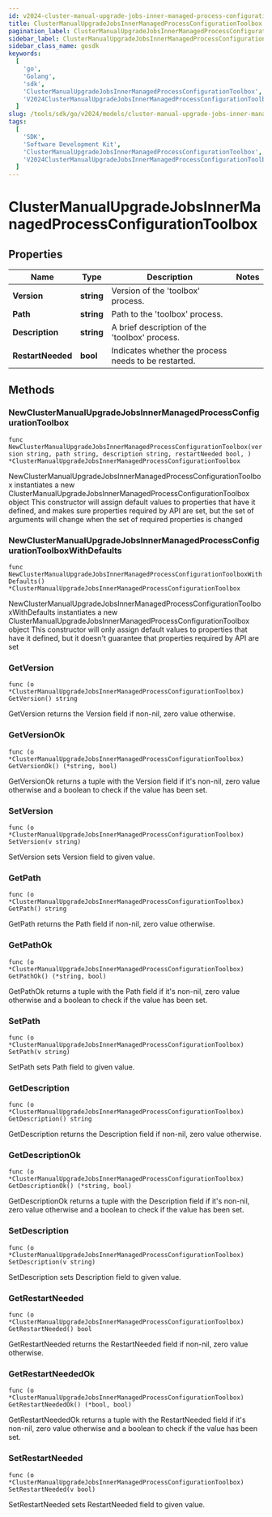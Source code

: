 ```yaml
---
id: v2024-cluster-manual-upgrade-jobs-inner-managed-process-configuration-toolbox
title: ClusterManualUpgradeJobsInnerManagedProcessConfigurationToolbox
pagination_label: ClusterManualUpgradeJobsInnerManagedProcessConfigurationToolbox
sidebar_label: ClusterManualUpgradeJobsInnerManagedProcessConfigurationToolbox
sidebar_class_name: gosdk
keywords:
  [
    'go',
    'Golang',
    'sdk',
    'ClusterManualUpgradeJobsInnerManagedProcessConfigurationToolbox',
    'V2024ClusterManualUpgradeJobsInnerManagedProcessConfigurationToolbox',
  ]
slug: /tools/sdk/go/v2024/models/cluster-manual-upgrade-jobs-inner-managed-process-configuration-toolbox
tags:
  [
    'SDK',
    'Software Development Kit',
    'ClusterManualUpgradeJobsInnerManagedProcessConfigurationToolbox',
    'V2024ClusterManualUpgradeJobsInnerManagedProcessConfigurationToolbox',
  ]
---
```


# ClusterManualUpgradeJobsInnerManagedProcessConfigurationToolbox

## Properties

| Name | Type | Description | Notes |
| --- | --- | --- | --- |
| **Version** | **string** | Version of the 'toolbox' process. |
| **Path** | **string** | Path to the 'toolbox' process. |
| **Description** | **string** | A brief description of the 'toolbox' process. |
| **RestartNeeded** | **bool** | Indicates whether the process needs to be restarted. |

## Methods

### NewClusterManualUpgradeJobsInnerManagedProcessConfigurationToolbox

`func NewClusterManualUpgradeJobsInnerManagedProcessConfigurationToolbox(version string, path string, description string, restartNeeded bool, ) *ClusterManualUpgradeJobsInnerManagedProcessConfigurationToolbox`

NewClusterManualUpgradeJobsInnerManagedProcessConfigurationToolbox instantiates a new ClusterManualUpgradeJobsInnerManagedProcessConfigurationToolbox object This constructor will assign default values to properties that have it defined, and makes sure properties required by API are set, but the set of arguments will change when the set of required properties is changed

### NewClusterManualUpgradeJobsInnerManagedProcessConfigurationToolboxWithDefaults

`func NewClusterManualUpgradeJobsInnerManagedProcessConfigurationToolboxWithDefaults() *ClusterManualUpgradeJobsInnerManagedProcessConfigurationToolbox`

NewClusterManualUpgradeJobsInnerManagedProcessConfigurationToolboxWithDefaults instantiates a new ClusterManualUpgradeJobsInnerManagedProcessConfigurationToolbox object This constructor will only assign default values to properties that have it defined, but it doesn't guarantee that properties required by API are set

### GetVersion

`func (o *ClusterManualUpgradeJobsInnerManagedProcessConfigurationToolbox) GetVersion() string`

GetVersion returns the Version field if non-nil, zero value otherwise.

### GetVersionOk

`func (o *ClusterManualUpgradeJobsInnerManagedProcessConfigurationToolbox) GetVersionOk() (*string, bool)`

GetVersionOk returns a tuple with the Version field if it's non-nil, zero value otherwise and a boolean to check if the value has been set.

### SetVersion

`func (o *ClusterManualUpgradeJobsInnerManagedProcessConfigurationToolbox) SetVersion(v string)`

SetVersion sets Version field to given value.

### GetPath

`func (o *ClusterManualUpgradeJobsInnerManagedProcessConfigurationToolbox) GetPath() string`

GetPath returns the Path field if non-nil, zero value otherwise.

### GetPathOk

`func (o *ClusterManualUpgradeJobsInnerManagedProcessConfigurationToolbox) GetPathOk() (*string, bool)`

GetPathOk returns a tuple with the Path field if it's non-nil, zero value otherwise and a boolean to check if the value has been set.

### SetPath

`func (o *ClusterManualUpgradeJobsInnerManagedProcessConfigurationToolbox) SetPath(v string)`

SetPath sets Path field to given value.

### GetDescription

`func (o *ClusterManualUpgradeJobsInnerManagedProcessConfigurationToolbox) GetDescription() string`

GetDescription returns the Description field if non-nil, zero value otherwise.

### GetDescriptionOk

`func (o *ClusterManualUpgradeJobsInnerManagedProcessConfigurationToolbox) GetDescriptionOk() (*string, bool)`

GetDescriptionOk returns a tuple with the Description field if it's non-nil, zero value otherwise and a boolean to check if the value has been set.

### SetDescription

`func (o *ClusterManualUpgradeJobsInnerManagedProcessConfigurationToolbox) SetDescription(v string)`

SetDescription sets Description field to given value.

### GetRestartNeeded

`func (o *ClusterManualUpgradeJobsInnerManagedProcessConfigurationToolbox) GetRestartNeeded() bool`

GetRestartNeeded returns the RestartNeeded field if non-nil, zero value otherwise.

### GetRestartNeededOk

`func (o *ClusterManualUpgradeJobsInnerManagedProcessConfigurationToolbox) GetRestartNeededOk() (*bool, bool)`

GetRestartNeededOk returns a tuple with the RestartNeeded field if it's non-nil, zero value otherwise and a boolean to check if the value has been set.

### SetRestartNeeded

`func (o *ClusterManualUpgradeJobsInnerManagedProcessConfigurationToolbox) SetRestartNeeded(v bool)`

SetRestartNeeded sets RestartNeeded field to given value.

